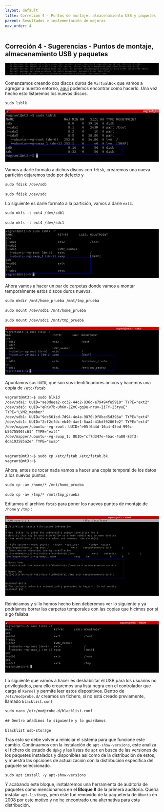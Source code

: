 ```yaml
---
layout: default
title: Correción 4 - Puntos de montaje, almacenamiento USB y paquetes
parent: Resultados e implementación de mejoras
nav_order: 4
---
```


## Correción 4 - Sugerencias - Puntos de montaje, almacenamiento USB y paquetes

<img src="https://raw.githubusercontent.com/crivmar/crivmar-lynis.github.io/main/assets/images/38.png"/>

Comenzamos creando dos discos duros de `VirtualBox` que vamos a agregar a nuestro entorno, [aquí](https://analisisyprogramacionoop.blogspot.com/2018/11/crear-nueva-unidad-disco-maquina-virtual.html) podemos encontrar como hacerlo. Una vez hecho esto listaremos los nuevos discos.

~~~
sudo lsblk
~~~

<img src="https://raw.githubusercontent.com/crivmar/crivmar-lynis.github.io/main/assets/images/39.png"/>

Vamos a darle formato a dichos discos con `fdisk`, crearemos una nueva partición dejaremos todo por defecto y 

~~~
sudo fdisk /dev/sdb

sudo fdisk /dev/sdc
~~~

Lo siguiente es darle formato a la partición, vamos a darle `ext4`.

~~~
sudo mkfs -t ext4 /dev/sdb1

sudo mkfs -t ext4 /dev/sdc1
~~~


<img src="https://raw.githubusercontent.com/crivmar/crivmar-lynis.github.io/main/assets/images/40.png"/>


Ahora vamos a hacer un par de carpetas donde vamos a montar temporalmente estos discos duros nuevos.

~~~
sudo mkdir /mnt/home_prueba /mnt/tmp_prueba

sudo mount /dev/sdb1 /mnt/home_prueba

sudo mount /dev/sdc1 /mnt/tmp_prueba
~~~


<img src="https://raw.githubusercontent.com/crivmar/crivmar-lynis.github.io/main/assets/images/41.png"/>

Apuntamos sus `UUID`, que son sus identificadores únicos y hacemos una copia de `/etc/fstab`

~~~
vagrant@mt3:~$ sudo blkid
/dev/sda1: UUID="ae0deea2-cc32-44c2-836d-e79494fe5910" TYPE="ext2" 
/dev/sda5: UUID="eRKv7b-Uh6n-ZZmC-gq9e-nruv-IiFY-23ryuE" TYPE="LVM2_member" 
/dev/sdb1: UUID="9dc561cd-7d94-4e4a-9870-9f8bcd5d393a" TYPE="ext4" 
/dev/sdc1: UUID="2cf2cfdc-eb40-4ae1-8aa4-41bdf0206fe2" TYPE="ext4" 
/dev/mapper/ubuntu--vg-root: UUID="e05f6a4d-16a4-45ed-999c-b5675500fc61" TYPE="ext4" 
/dev/mapper/ubuntu--vg-swap_1: UUID="cf7d347e-4bac-4a80-83f3-dda193585a2e" TYPE="swap" 


vagrant@mt3:~$ sudo cp /etc/fstab /etc/fstab.bk
vagrant@mt3:~$ 
~~~

Ahora, antes de tocar nada vamos a hacer una copia temporal de los datos a los nuevos puntos:

~~~
sudo cp -av /home/* /mnt/home_prueba

sudo cp -av /tmp/* /mnt/tmp_prueba
~~~

Editamos el archivo `fstab` para poner los nuevos puntos de montaje de `/home` y `/tmp` :

<img src="https://raw.githubusercontent.com/crivmar/crivmar-lynis.github.io/main/assets/images/42.png"/>

Reiniciamos y si lo hemos hecho bien deberemos ver lo siguiente y ya podríamos borrar las carpetas temporales con las copias que hicimos por si algo fallaba:

<img src="https://raw.githubusercontent.com/crivmar/crivmar-lynis.github.io/main/assets/images/43.png"/>

Lo siguiente que vamos a hacer es deshabilitar el USB para los usuarios no privilegiados, para ello crearemos una lista negra con el controlador que carga el `Kernel` y permite leer estos dispositivos. Dentro de `/etc/modprobe.d/` creamos un fichero, si no está creado previamente, llamado `blacklist.conf`

~~~
sudo nano /etc/modprobe.d/blacklist.conf

## Dentro añadimos lo siguiente y lo guardamos

blacklist usb-storage
~~~

Tras esto se debe volver a reiniciar el sistema para que funcione este cambio. Continuamos con la instalación de `apt-show-versions`, este analiza el fichero de estado de `dpkg` y las listas de `apt` en busca de las versiones de los paquetes instalados y disponibles así como de la distribución de estos, y muestra las opciones de actualización con la distribución específica del paquete seleccionado.

~~~
sudo apt install -y apt-show-versions
~~~

Y acabando este bloque, instalaremos una herramienta de auditoria de paquetes como mencionamos en el **Bloque 8** de la primera auditoria. Quería instalar `apt-listbugs`, pero este fue removido de la paquetería de `Ubuntu` en 2008 por este [motivo](https://lists.ubuntu.com/archives/ubuntu-devel/2009-June/028332.html) y no he encontrado una alternativa para esta distribución.

